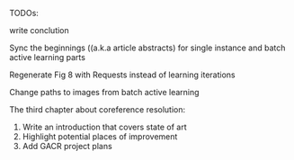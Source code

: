 TODOs:

write conclution

Sync the beginnings ((a.k.a article abstracts) for single instance and batch active learning parts

Regenerate Fig 8 with Requests instead of learning iterations

Change paths to images from batch active learning

The third chapter about coreference resolution:
1. Write an introduction that covers state of art
2. Highlight potential places of improvement
3. Add GACR project plans
